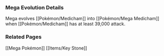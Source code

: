 ### Mega Evolution Details
Mega evolves [[Pokémon/Medicham]] into [[Pokémon/Mega Medicham]] when [[Pokémon/Medicham]] has at least 39,000 attack.

### Related Pages
[[Mega Pokémon]]
[[Items/Key Stone]]